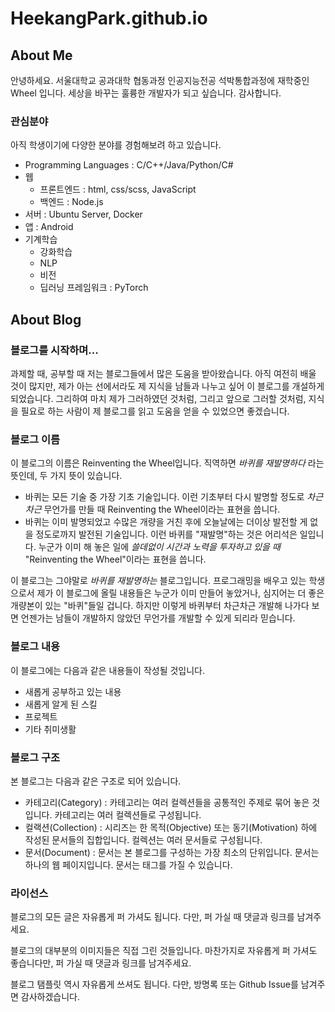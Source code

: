 # HeekangPark.github.io
## About Me

안녕하세요. 서울대학교 공과대학 협동과정 인공지능전공 석박통합과정에 재학중인 Wheel 입니다. 세상을 바꾸는 훌륭한 개발자가 되고 싶습니다. 감사합니다.

### 관심분야

아직 학생이기에 다양한 분야를 경험해보려 하고 있습니다.

- Programming Languages : C/C++/Java/Python/C#
- 웹
  - 프론트엔드 : html, css/scss, JavaScript
  - 백엔드 : Node.js
- 서버 : Ubuntu Server, Docker
- 앱 : Android
- 기계학습
  - 강화학습
  - NLP
  - 비전
  - 딥러닝 프레임워크 : PyTorch

## About Blog

### 블로그를 시작하며...

과제할 때, 공부할 때 저는 블로그들에서 많은 도움을 받아왔습니다. 아직 여전히 배울 것이 많지만, 제가 아는 선에서라도 제 지식을 남들과 나누고 싶어 이 블로그를 개설하게 되었습니다. 그리하여 마치 제가 그러하였던 것처럼, 그리고 앞으로 그러할 것처럼, 지식을 필요로 하는 사람이 제 블로그를 읽고 도움을 얻을 수 있었으면 좋겠습니다.

### 블로그 이름

이 블로그의 이름은 Reinventing the Wheel입니다. 직역하면 _바퀴를 재발명하다_ 라는 뜻인데, 두 가지 뜻이 있습니다.

- 바퀴는 모든 기술 중 가장 기초 기술입니다. 이런 기초부터 다시 발명할 정도로 _차근차근_ 무언가를 만들 때 Reinventing the Wheel이라는 표현을 씁니다.
- 바퀴는 이미 발명되었고 수많은 개량을 거친 후에 오늘날에는 더이상 발전할 게 없을 정도로까지 발전된 기술입니다. 이런 바퀴를 "재발명"하는 것은 어리석은 일입니다. 누군가 이미 해 놓은 일에 _쓸데없이 시간과 노력을 투자하고 있을 때_  "Reinventing the Wheel"이라는 표현을 씁니다.

이 블로그는 그야말로 _바퀴를 재발명하는_ 블로그입니다. 프로그래밍을 배우고 있는 학생으로서 제가 이 블로그에 올릴 내용들은 누군가 이미 만들어 놓았거나, 심지어는 더 좋은 개량본이 있는 "바퀴"들일 겁니다. 하지만 이렇게 바퀴부터 차근차근 개발해 나가다 보면 언젠가는 남들이 개발하지 않았던 무언가를 개발할 수 있게 되리라 믿습니다.

### 블로그 내용

이 블로그에는 다음과 같은 내용들이 작성될 것입니다.

- 새롭게 공부하고 있는 내용
- 새롭게 알게 된 스킬
- 프로젝트
- 기타 취미생활

### 블로그 구조

본 블로그는 다음과 같은 구조로 되어 있습니다.

- 카테고리(Category) : 카테고리는 여러 컬렉션들을 공통적인 주제로 묶어 놓은 것입니다. 카테고리는 여러 컬렉션들로 구성됩니다.
- 컬랙션(Collection) : 시리즈는 한 목적(Objective) 또는 동기(Motivation) 하에 작성된 문서들의 집합입니다. 컬렉션는 여러 문서들로 구성됩니다.
- 문서(Document) : 문서는 본 블로그를 구성하는 가장 최소의 단위입니다. 문서는 하나의 웹 페이지입니다. 문서는 태그를 가질 수 있습니다.

### 라이선스

블로그의 모든 글은 자유롭게 퍼 가셔도 됩니다. 다만, 퍼 가실 때 댓글과 링크를 남겨주세요.

블로그의 대부분의 이미지들은 직접 그린 것들입니다. 마찬가지로 자유롭게 퍼 가셔도 좋습니다만, 퍼 가실 때 댓글과 링크를 남겨주세요.

블로그 탬플릿 역시 자유롭게 쓰셔도 됩니다. 다만, 방명록 또는 Github Issue를 남겨주면 감사하겠습니다.